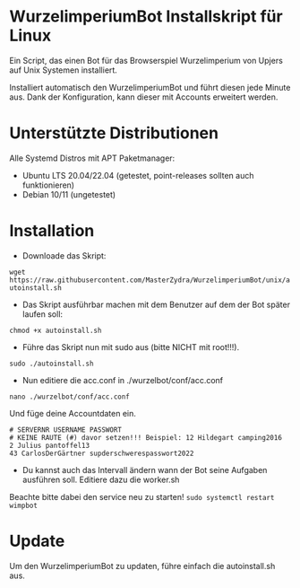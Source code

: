 


# WurzelimperiumBot Installskript für Linux
Ein Script, das einen Bot für das Browserspiel Wurzelimperium von Upjers auf Unix Systemen installiert.

Installiert automatisch den WurzelimperiumBot und führt diesen jede Minute aus. Dank der Konfiguration, kann dieser mit Accounts erweitert werden.


# Unterstützte Distributionen

Alle Systemd Distros mit APT Paketmanager:

- Ubuntu LTS 20.04/22.04 (getestet, point-releases sollten auch funktionieren)
- Debian 10/11 (ungetestet)


# Installation

- Downloade das Skript:

```wget https://raw.githubusercontent.com/MasterZydra/WurzelimperiumBot/unix/autoinstall.sh```

- Das Skript ausführbar machen mit dem Benutzer auf dem der Bot später laufen soll:

```chmod +x autoinstall.sh```

- Führe das Skript nun mit sudo aus (bitte NICHT mit root!!!).

```sudo ./autoinstall.sh```

- Nun editiere die acc.conf in ./wurzelbot/conf/acc.conf

```nano ./wurzelbot/conf/acc.conf```

Und füge deine Accountdaten ein.

```
# SERVERNR USERNAME PASSWORT
# KEINE RAUTE (#) davor setzen!!! Beispiel: 12 Hildegart camping2016
2 Julius pantoffel13
43 CarlosDerGärtner supderschwerespasswort2022
```

- Du kannst auch das Intervall ändern wann der Bot seine Aufgaben ausführen soll. Editiere dazu die worker.sh

Beachte bitte dabei den service neu zu starten!
```sudo systemctl restart wimpbot```

# Update

Um den WurzelimperiumBot zu updaten, führe einfach die autoinstall.sh aus.